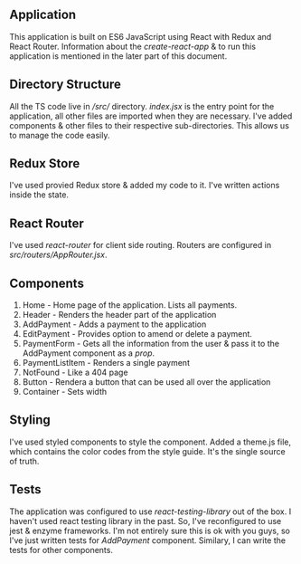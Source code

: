 ## Application

This application is built on ES6 JavaScript using React with Redux and React Router. Information about the _create-react-app_ & to run this application is mentioned in the later part of this document.

## Directory Structure

All the TS code live in _/src/_ directory. _index.jsx_ is the entry point for the application, all other files are imported when they are necessary. I've added components & other files to their respective sub-directories. This allows us to manage the code easily.

## Redux Store

I've used provied Redux store & added my code to it. I've written actions inside the state.

## React Router

I've used _react-router_ for client side routing. Routers are configured in _src/routers/AppRouter.jsx_.

## Components

1. Home - Home page of the application. Lists all payments.
2. Header - Renders the header part of the application
3. AddPayment - Adds a payment to the application
4. EditPayment - Provides option to amend or delete a payment.
5. PaymentForm - Gets all the information from the user & pass it to the AddPayment component as a _prop_.
6. PaymentListItem - Renders a single payment
7. NotFound - Like a 404 page
8. Button - Rendera a button that can be used all over the application
9. Container - Sets width

## Styling

I've used styled components to style the component. Added a theme.js file, which contains the color codes from the style guide. It's the single source of truth.

## Tests

The application was configured to use _react-testing-library_ out of the box. I haven't used react testing library in the past. So, I've reconfigured to use jest & enzyme frameworks. I'm not entirely sure this is ok with you guys, so I've just written tests for _AddPayment_ component. Similary, I can write the tests for other components.
